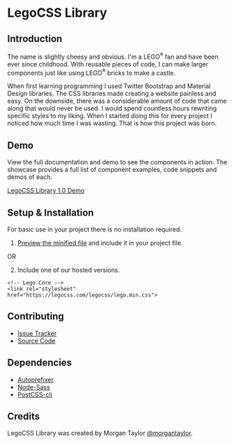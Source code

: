 # LegoCSS Library

## Introduction

The name is slightly cheesy and obvious. I'm a LEGO<sup>&reg;</sup> fan and have been ever since childhood. With reusable pieces of code, I can make larger components just like using LEGO<sup>&reg;</sup> bricks to make a castle.</p>

When first learning programming I used Twitter Bootstrap and Material Design libraries. The CSS libraries made creating a website painless and easy. On the downside, there was a considerable amount of code that came along that would never be used. I would spend countless hours rewriting specific styles to my liking. When I started doing this for every project I noticed how much time I was wasting. That is how this project was born.

## Demo

View the full documentation and demo to see the components in action. The showcase provides a full list of component examples, code snippets and demos of each.

[LegoCSS Library 1.0 Demo](https://legocss.com/)

## Setup & Installation

For basic use in your project there is no installation required.

1. [Preview the minified file](https://legocss.com/build/lego.min.css) and include it in your project file.

OR

2. Include one of our hosted versions.
```
<!-- Lego Core -->
<link rel="stylesheet" href="https://legocss.com/legocss/lego.min.css">
```

## Contributing

- [Issue Tracker](http://www.github.com/morgantaylor/lego-library/issues)
- [Source Code](http://www.github.com/morgantaylor/lego-library)

## Dependencies

- [Autoprefixer](https://www.npmjs.com/package/autoprefixer)
- [Node-Sass](https://www.npmjs.com/package/node-sass)
- [PostCSS-cli](https://www.npmjs.com/package/postcss-cli)

<!-- ### Configuration

After having installed the software, the user may need to configure it. List configuration options and explain how and where to set them. -->

## Credits

LegoCSS Library was created by Morgan Taylor [@morgantaylor](https://github.com/morgantaylor).

<!-- ## Changelog -->
